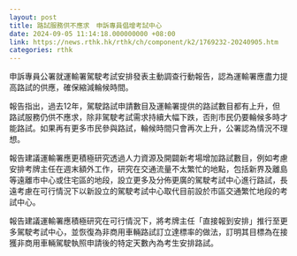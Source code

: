 ```yaml
---
layout: post
title: 路試服務供不應求　申訴專員倡增考試中心
date: 2024-09-05 11:14:18.000000000 +08:00
link: https://news.rthk.hk/rthk/ch/component/k2/1769232-20240905.htm
categories: rthk
---
```


申訴專員公署就運輸署駕駛考試安排發表主動調查行動報告，認為運輸署應盡力提高路試的供應，確保縮減輪候時間。

報告指出，過去12年，駕駛路試申請數目及運輸署提供的路試數目都有上升，但路試服務仍供不應求，除非駕駛考試需求持續大幅下跌，否則市民仍要輪候多時才能路試。如果再有更多市民參與路試，輪候時間只會再次上升，公署認為情況不理想。

報告建議運輸署應更積極研究透過人力資源及開闢新考場增加路試數目，例如考慮安排考牌主任在週末額外工作，研究在交通流量不太繁忙的地點，包括新界及離島等遠離市中心或住宅區的地段，設立更多及分佈更廣的駕駛考試中心進行路試，長遠考慮在可行情況下以新設立的駕駛考試中心取代目前設於市區交通繁忙地段的考試中心。

報告建議運輸署應積極研究在可行情況下，將考牌主任「直接報到安排」推行至更多駕駛考試中心，並恢復為非商用車輛路試訂立達標率的做法，訂明其目標為在接獲非商用車輛駕駛執照申請後的特定天數內為考生安排路試。
